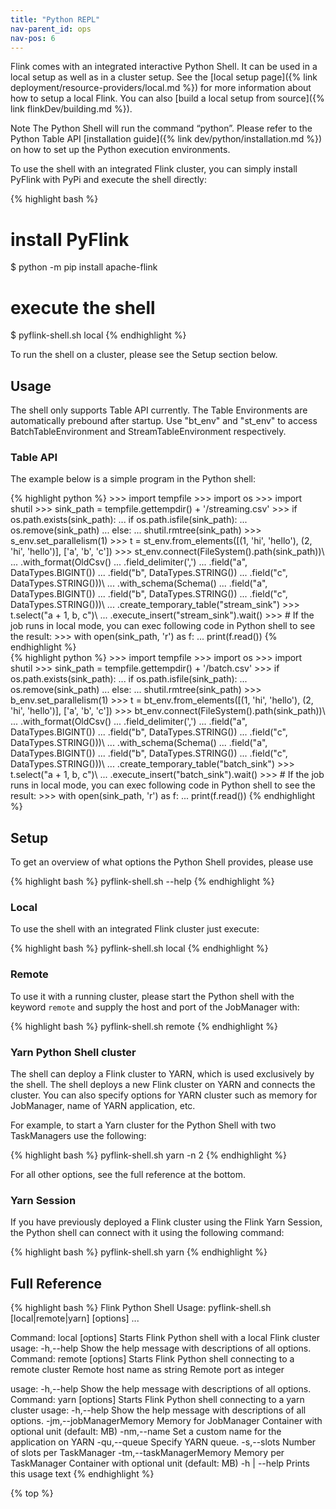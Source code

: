 ```yaml
---
title: "Python REPL"
nav-parent_id: ops
nav-pos: 6
---
```

<!--
Licensed to the Apache Software Foundation (ASF) under one
or more contributor license agreements.  See the NOTICE file
distributed with this work for additional information
regarding copyright ownership.  The ASF licenses this file
to you under the Apache License, Version 2.0 (the
"License"); you may not use this file except in compliance
with the License.  You may obtain a copy of the License at

  http://www.apache.org/licenses/LICENSE-2.0

Unless required by applicable law or agreed to in writing,
software distributed under the License is distributed on an
"AS IS" BASIS, WITHOUT WARRANTIES OR CONDITIONS OF ANY
KIND, either express or implied.  See the License for the
specific language governing permissions and limitations
under the License.
-->

Flink comes with an integrated interactive Python Shell.
It can be used in a local setup as well as in a cluster setup.
See the [local setup page]({% link deployment/resource-providers/local.md %}) for more information about how to setup a local Flink.
You can also [build a local setup from source]({% link flinkDev/building.md %}).

<span class="label label-info">Note</span> The Python Shell will run the command “python”. Please refer to the Python Table API [installation guide]({% link dev/python/installation.md %}) on how to set up the Python execution environments.

To use the shell with an integrated Flink cluster, you can simply install PyFlink with PyPi and execute the shell directly:

{% highlight bash %}
# install PyFlink
$ python -m pip install apache-flink
# execute the shell
$ pyflink-shell.sh local
{% endhighlight %}

To run the shell on a cluster, please see the Setup section below.

## Usage

The shell only supports Table API currently.
The Table Environments are automatically prebound after startup. 
Use "bt_env" and "st_env" to access BatchTableEnvironment and StreamTableEnvironment respectively.

### Table API

The example below is a simple program in the Python shell:
<div class="codetabs" markdown="1">
<div data-lang="stream" markdown="1">
{% highlight python %}
>>> import tempfile
>>> import os
>>> import shutil
>>> sink_path = tempfile.gettempdir() + '/streaming.csv'
>>> if os.path.exists(sink_path):
...     if os.path.isfile(sink_path):
...         os.remove(sink_path)
...     else:
...         shutil.rmtree(sink_path)
>>> s_env.set_parallelism(1)
>>> t = st_env.from_elements([(1, 'hi', 'hello'), (2, 'hi', 'hello')], ['a', 'b', 'c'])
>>> st_env.connect(FileSystem().path(sink_path))\
...     .with_format(OldCsv()
...         .field_delimiter(',')
...         .field("a", DataTypes.BIGINT())
...         .field("b", DataTypes.STRING())
...         .field("c", DataTypes.STRING()))\
...     .with_schema(Schema()
...         .field("a", DataTypes.BIGINT())
...         .field("b", DataTypes.STRING())
...         .field("c", DataTypes.STRING()))\
...     .create_temporary_table("stream_sink")
>>> t.select("a + 1, b, c")\
...     .execute_insert("stream_sink").wait()
>>> # If the job runs in local mode, you can exec following code in Python shell to see the result:
>>> with open(sink_path, 'r') as f:
...     print(f.read())
{% endhighlight %}
</div>
<div data-lang="batch" markdown="1">
{% highlight python %}
>>> import tempfile
>>> import os
>>> import shutil
>>> sink_path = tempfile.gettempdir() + '/batch.csv'
>>> if os.path.exists(sink_path):
...     if os.path.isfile(sink_path):
...         os.remove(sink_path)
...     else:
...         shutil.rmtree(sink_path)
>>> b_env.set_parallelism(1)
>>> t = bt_env.from_elements([(1, 'hi', 'hello'), (2, 'hi', 'hello')], ['a', 'b', 'c'])
>>> bt_env.connect(FileSystem().path(sink_path))\
...     .with_format(OldCsv()
...         .field_delimiter(',')
...         .field("a", DataTypes.BIGINT())
...         .field("b", DataTypes.STRING())
...         .field("c", DataTypes.STRING()))\
...     .with_schema(Schema()
...         .field("a", DataTypes.BIGINT())
...         .field("b", DataTypes.STRING())
...         .field("c", DataTypes.STRING()))\
...     .create_temporary_table("batch_sink")
>>> t.select("a + 1, b, c")\
...     .execute_insert("batch_sink").wait()
>>> # If the job runs in local mode, you can exec following code in Python shell to see the result:
>>> with open(sink_path, 'r') as f:
...     print(f.read())
{% endhighlight %}
</div>
</div>

## Setup

To get an overview of what options the Python Shell provides, please use

{% highlight bash %}
pyflink-shell.sh --help
{% endhighlight %}

### Local

To use the shell with an integrated Flink cluster just execute:

{% highlight bash %}
pyflink-shell.sh local
{% endhighlight %}


### Remote

To use it with a running cluster, please start the Python shell with the keyword `remote`
and supply the host and port of the JobManager with:

{% highlight bash %}
pyflink-shell.sh remote <hostname> <portnumber>
{% endhighlight %}

### Yarn Python Shell cluster

The shell can deploy a Flink cluster to YARN, which is used exclusively by the
shell.
The shell deploys a new Flink cluster on YARN and connects the
cluster. You can also specify options for YARN cluster such as memory for
JobManager, name of YARN application, etc.

For example, to start a Yarn cluster for the Python Shell with two TaskManagers
use the following:

{% highlight bash %}
pyflink-shell.sh yarn -n 2
{% endhighlight %}

For all other options, see the full reference at the bottom.


### Yarn Session

If you have previously deployed a Flink cluster using the Flink Yarn Session,
the Python shell can connect with it using the following command:

{% highlight bash %}
pyflink-shell.sh yarn
{% endhighlight %}


## Full Reference

{% highlight bash %}
Flink Python Shell
Usage: pyflink-shell.sh [local|remote|yarn] [options] <args>...

Command: local [options]
Starts Flink Python shell with a local Flink cluster
usage:
     -h,--help   Show the help message with descriptions of all options.
Command: remote [options] <host> <port>
Starts Flink Python shell connecting to a remote cluster
  <host>
        Remote host name as string
  <port>
        Remote port as integer

usage:
     -h,--help   Show the help message with descriptions of all options.
Command: yarn [options]
Starts Flink Python shell connecting to a yarn cluster
usage:
     -h,--help                       Show the help message with descriptions of
                                     all options.
     -jm,--jobManagerMemory <arg>    Memory for JobManager Container with
                                     optional unit (default: MB)
     -nm,--name <arg>                Set a custom name for the application on
                                     YARN
     -qu,--queue <arg>               Specify YARN queue.
     -s,--slots <arg>                Number of slots per TaskManager
     -tm,--taskManagerMemory <arg>   Memory per TaskManager Container with
                                     optional unit (default: MB)
-h | --help
      Prints this usage text
{% endhighlight %}

{% top %}
